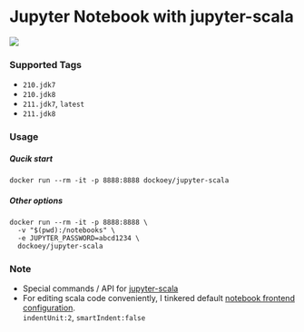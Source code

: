 # Jupyter Notebook with jupyter-scala

[![](https://images.microbadger.com/badges/image/dockoey/jupyter-scala.svg)](https://microbadger.com/images/dockoey/jupyter-scala "Get your own image badge on microbadger.com")

### Supported Tags
* `210.jdk7`
* `210.jdk8` 
* `211.jdk7`, `latest`
* `211.jdk8`

### Usage
##### Qucik start
```shell
docker run --rm -it -p 8888:8888 dockoey/jupyter-scala
```

##### Other options
```shell
docker run --rm -it -p 8888:8888 \
  -v "$(pwd):/notebooks" \
  -e JUPYTER_PASSWORD=abcd1234 \
  dockoey/jupyter-scala
```

### Note
* Special commands / API for [jupyter-scala](https://github.com/alexarchambault/jupyter-scala#special-commands--api)
* For editing scala code conveniently, I tinkered default [notebook frontend configuration](http://jupyter-notebook.readthedocs.org/en/latest/frontend_config.html).  
  `indentUnit:2`, `smartIndent:false`
